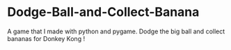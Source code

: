 # Dodge-Ball-and-Collect-Banana
A game that I made with python and pygame. Dodge the big ball and collect bananas for Donkey Kong !


